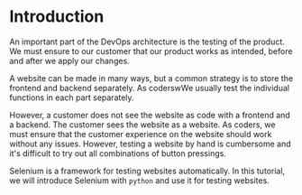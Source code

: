 # Introduction
An important part of the DevOps architecture is the testing of the product. We must ensure to our customer that our product works as intended, before and after we apply our changes.

A website can be made in many ways, but a common strategy is to store the frontend and backend separately. As coderswWe usually test the individual functions in each part separately.

However, a customer does not see the website as code with a frontend and a backend. The customer sees the website as a website. As coders, we must ensure that the customer experience on the website should work without any issues. However, testing a website by hand is cumbersome and it's difficult to try out all combinations of button pressings.

Selenium is a framework for testing websites automatically. In this tutorial, we will introduce Selenium with `python` and use it for testing websites.